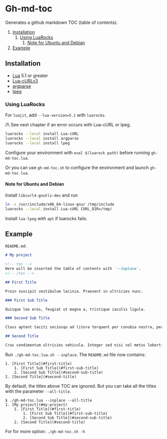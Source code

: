 # Gh-md-toc

Generates a github markdown TOC (table of contents).

<!-- toc -->
1. [Installation](#installation)
    1. [Using LuaRocks](#using-luarocks)
        1. [Note for Ubuntu and Debian](#note-for-ubuntu-and-debian)
2. [Example](#example)
<!-- /toc -->

## Installation

- [Lua](https://www.lua.org/) 5.1 or greater
- [Lua-cURLv3](https://github.com/Lua-cURL/Lua-cURLv3)
- [argparse](https://github.com/mpeterv/argparse)
- [lpeg](http://www.inf.puc-rio.br/~roberto/lpeg/)

### Using LuaRocks

For `luajit`, add `--lua-version=5.1` with `luarocks`.

/!\\ See next chapter if an error occurs with Lua-cURL or lpeg.

```bash
luarocks --local install Lua-cURL
luarocks --local install argparse
luarocks --local install lpeg
```

Configure your environment with `eval $(luarock path)` before running `gh-md-toc.lua`.

Or you can use `gh-md-toc.sh` to configure the environment and launch `gh-md-toc.lua`.

#### Note for Ubuntu and Debian

Install `libcurl4-gnutls-dev` and run

```bash
ln -s /usr/include/x86_64-linux-gnu/ /tmp/include
luarocks --local install Lua-cURL CURL_DIR=/tmp/
```

Install `lua-lpeg` with `apt` if luarocks fails.


## Example

`README.md`:

```md
# My project

<!-- toc -->
Here will be inserted the table of contents with `--inplace`.
<!-- /toc -->

## First Title

Proin suscipit vestibulum lacinia. Praesent in ultricies nunc.

### First Sub Title

Quisque leo eros, feugiat ut magna a, tristique iaculis ligula.

### Second Sub Title

Class aptent taciti sociosqu ad litora torquent per conubia nostra, per inceptos himenaeos.

## Second Title

Cras condimentum ultricies vehicula. Integer sed nisi vel metus lobortis scelerisque eu dapibus magna.
```

Run `./gh-md-toc.lua.sh --inplace`. The `README.md` file now contains:

```
1. [First Title](#first-title)
    1. [First Sub Title](#first-sub-title)
    2. [Second Sub Title](#second-sub-title)
2. [Second Title](#second-title)
```

By default, the titles above TOC are ignored. But you can take all the titles with the parameter `--all-title`.

```
$ ./gh-md-toc.lua --inplace --all-title
1. [My project](#my-project)
    1. [First Title](#first-title)
        1. [First Sub Title](#first-sub-title)
        2. [Second Sub Title](#second-sub-title)
    2. [Second Title](#second-title)
```

For for more option: `./gh-md-toc.sh -h`
